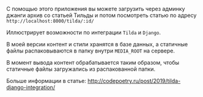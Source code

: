 С помощью этого приложения вы можете загрузить через админку джанги архив со статьей Тильды и потом посмотреть статью по адресу `http://localhost:8000/tilda/:id/`

Иллюстрирует возможности по интеграции `Tilda` и `Django`.

В моей версии контент и стили хранятся в базе данных, а статичные файлы распаковываются в папку внутри `MEDIA_ROOT` на сервере.

В момент вывода контент обрабатывается таким образом, чтобы статичные файлы загружались из распакованной папки.

Больше информации в статье: http://codepoetry.ru/post/2019/tilda-django-integration/
